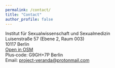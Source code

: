 ```yaml
---
permalink: /contact/
title: "Contact"
author_profile: false
---
```

<head>
  <!-- Leaflet CSS & JS -->
  <link rel="stylesheet"
        href="https://unpkg.com/leaflet@1.9.4/dist/leaflet.css"
        integrity="sha256-p4NxAoJBhIIN+hmNHrzRCf9tD/miZyoHS5obTRR9BMY="
        crossorigin=""/>
  <script src="https://unpkg.com/leaflet@1.9.4/dist/leaflet.js"
          integrity="sha256-20nQCchB9co0qIjJZRGuk2/Z9VM+kNiyxNV1lvTlZBo="
          crossorigin=""></script>

  <style>
    #map { height: 330px; }
  </style>
</head>

<!-- Contact details -->
<i class="fa-li fas fa-map-marker fa-2x" aria-hidden="true"></i>
Institut für Sexualwissenschaft und Sexualmedizin<br>
Luisenstraße 57 (Ebene 2, Raum 003)<br>
10117 Berlin<br>
<a href="https://www.openstreetmap.org/directions?from=&to=52.5256527%2C13.3767302"
   target="_blank" rel="noopener noreferrer">
  Open in OSM
</a><br>
Plus‑code: G9GH+7P Berlin<br>
Email: <a href="mailto:project-veranda@protonmail.com">project-veranda@protonmail.com</a>

<!-- Map -->
<i class="fa-li fas fa-compass fa-2x" aria-hidden="true"></i>
<div id="map"></div>

<script>
  // ----- NEW COORDINATES -------------------------------------------------
  const loc = [52.5256527, 13.3767302];   // Latitude, Longitude

  // Initialise the map centred on the new location
  const map = L.map('map').setView(loc, 16);

  // Add the OpenStreetMap tile layer
  L.tileLayer('https://tile.openstreetmap.org/{z}/{x}/{y}.png', {
    maxZoom: 19,
    attribution: '&copy; <a href="http://www.openstreetmap.org/copyright">OpenStreetMap</a>'
  }).addTo(map);

  // Create a marker at the exact point
  const marker = L.marker(loc).addTo(map);

  // Popup with the human‑readable address (helps confirm the location)
  const addressHtml = `
    <strong>Institut für Sexualwissenschaft und Sexualmedizin</strong><br>
    Luisenstraße 57 (Ebene 2, Raum 003)<br>
    10117 Berlin
  `;
  marker.bindPopup(addressHtml).openPopup();   // Opens automatically on load
</script>

